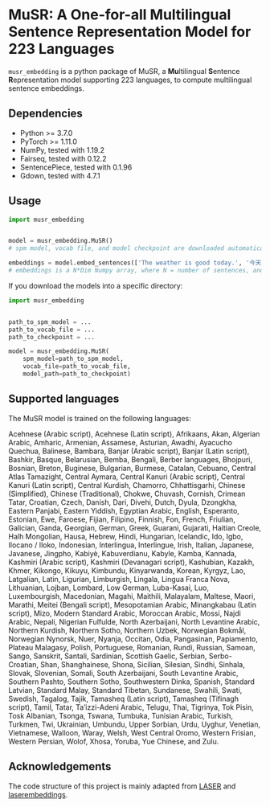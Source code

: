 # MuSR: A One-for-all Multilingual Sentence Representation Model for 223 Languages

`musr_embedding` is a python package of MuSR, a **Mu**ltilingual **S**entence **R**epresentation model supporting 223 languages, to compute multilingual sentence embeddings.

## Dependencies

* Python >= 3.7.0
* PyTorch >= 1.11.0
* NumPy, tested with 1.19.2
* Fairseq, tested with 0.12.2
* SentencePiece, tested with 0.1.96
* Gdown, tested with 4.7.1

## Usage

```python
import musr_embedding


model = musr_embedding.MuSR()
# spm model, vocab file, and model checkpoint are downloaded automatically.

embeddings = model.embed_sentences(['The weather is good today.', '今天天气很好。'])
# embeddings is a N*Dim Numpy array, where N = number of sentences, and Dim = sentence embedding dimension.
```

If you download the models into a specific directory:

```python
import musr_embedding


path_to_spm_model = ...
path_to_vocab_file = ...
path_to_checkpoint = ...

model = musr_embedding.MuSR(
    spm_model=path_to_spm_model, 
    vocab_file=path_to_vocab_file, 
    model_path=path_to_checkpoint)
```

## Supported languages

The MuSR model is trained on the following languages:

Acehnese (Arabic script), Acehnese (Latin script), Afrikaans, Akan, Algerian Arabic, Amharic, Armenian, Assamese, Asturian, Awadhi, Ayacucho Quechua, Balinese, Bambara, Banjar (Arabic script), Banjar (Latin script), Bashkir, Basque, Belarusian, Bemba, Bengali, Berber languages, Bhojpuri, Bosnian, Breton, Buginese, Bulgarian, Burmese, Catalan, Cebuano, Central Atlas Tamazight, Central Aymara, Central Kanuri (Arabic script), Central Kanuri (Latin script), Central Kurdish, Chamorro, Chhattisgarhi, Chinese (Simplified), Chinese (Traditional), Chokwe, Chuvash, Cornish, Crimean Tatar, Croatian, Czech, Danish, Dari, Divehi, Dutch, Dyula, Dzongkha, Eastern Panjabi, Eastern Yiddish, Egyptian Arabic, English, Esperanto, Estonian, Ewe, Faroese, Fijian, Filipino, Finnish, Fon, French, Friulian, Galician, Ganda, Georgian, German, Greek, Guarani, Gujarati, Haitian Creole, Halh Mongolian, Hausa, Hebrew, Hindi, Hungarian, Icelandic, Ido, Igbo, Ilocano / Iloko, Indonesian, Interlingua, Interlingue, Irish, Italian, Japanese, Javanese, Jingpho, Kabiyè, Kabuverdianu, Kabyle, Kamba, Kannada, Kashmiri (Arabic script), Kashmiri (Devanagari script), Kashubian, Kazakh, Khmer, Kikongo, Kikuyu, Kimbundu, Kinyarwanda, Korean, Kyrgyz, Lao, Latgalian, Latin, Ligurian, Limburgish, Lingala, Lingua Franca Nova, Lithuanian, Lojban, Lombard, Low German, Luba-Kasai, Luo, Luxembourgish, Macedonian, Magahi, Maithili, Malayalam, Maltese, Maori, Marathi, Meitei (Bengali script), Mesopotamian Arabic, Minangkabau (Latin script), Mizo, Modern Standard Arabic, Moroccan Arabic, Mossi, Najdi Arabic, Nepali, Nigerian Fulfulde, North Azerbaijani, North Levantine Arabic, Northern Kurdish, Northern Sotho, Northern Uzbek, Norwegian Bokmål, Norwegian Nynorsk, Nuer, Nyanja, Occitan, Odia, Pangasinan, Papiamento, Plateau Malagasy, Polish, Portuguese, Romanian, Rundi, Russian, Samoan, Sango, Sanskrit, Santali, Sardinian, Scottish Gaelic, Serbian, Serbo-Croatian, Shan, Shanghainese, Shona, Sicilian, Silesian, Sindhi, Sinhala, Slovak, Slovenian, Somali, South Azerbaijani, South Levantine Arabic, Southern Pashto, Southern Sotho, Southwestern Dinka, Spanish, Standard Latvian, Standard Malay, Standard Tibetan, Sundanese, Swahili, Swati, Swedish, Tagalog, Tajik, Tamasheq (Latin script), Tamasheq (Tifinagh script), Tamil, Tatar, Ta’izzi-Adeni Arabic, Telugu, Thai, Tigrinya, Tok Pisin, Tosk Albanian, Tsonga, Tswana, Tumbuka, Tunisian Arabic, Turkish, Turkmen, Twi, Ukrainian, Umbundu, Upper Sorbian, Urdu, Uyghur, Venetian, Vietnamese, Walloon, Waray, Welsh, West Central Oromo, Western Frisian, Western Persian, Wolof, Xhosa, Yoruba, Yue Chinese, and Zulu.


## Acknowledgements

The code structure of this project is mainly adapted from [LASER](https://github.com/facebookresearch/LASER) and [laserembeddings](https://github.com/yannvgn/laserembeddings).
